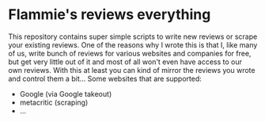 # Flammie's reviews everything

This repository contains super simple scripts to write new reviews or scrape
your existing reviews. One of the reasons why I wrote this is that I, like many
of us, write bunch of reviews for various websites and companies for free, but
get very little out of it and most of all won't even have access to our own
reviews. With this at least you can kind of mirror the reviews you wrote and
control them a bit... Some websites that are supported:

* Google (via Google takeout)
* metacritic (scraping)
* ...

